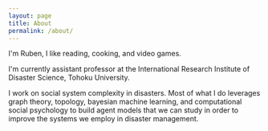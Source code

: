 ```yaml
---
layout: page
title: About
permalink: /about/
---
```


I'm Ruben, 
I like reading, cooking, and video games.

I'm currently assistant professor at the International Research Institute of Disaster Science, Tohoku University.


I work on social system complexity in disasters. 
Most of what I do leverages graph theory, topology, bayesian machine learning, and computational social psychology to build agent models that we can study in order to improve the systems we employ in disaster management. 
